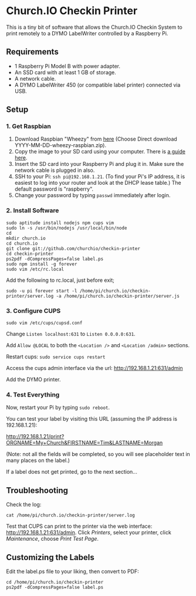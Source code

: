 # Church.IO Checkin Printer

This is a tiny bit of software that allows the Church.IO Checkin System to print remotely to a DYMO LabelWriter controlled by a Raspberry Pi.

## Requirements

* 1 Raspberry Pi Model B with power adapter.
* An SSD card with at least 1 GB of storage.
* A network cable.
* A DYMO LabelWriter 450 (or compatible label printer) connected via USB.

## Setup

### 1. Get Raspbian

1. Download Raspbian "Wheezy" from [here](http://www.raspberrypi.org/downloads) (Choose Direct download YYYY-MM-DD-wheezy-raspbian.zip).
2. Copy the image to your SD card using your computer. There is [a guide here](http://elinux.org/RPi_Easy_SD_Card_Setup).
3. Insert the SD card into your Raspberry Pi and plug it in. Make sure the network cable is plugged in also.
4. SSH to your Pi: `ssh pi@192.168.1.21`. (To find your Pi's IP address, it is easiest to log into your router and look at the DHCP lease table.) The default password is "raspberry".
5. Change your password by typing `passwd` immediately after login.

### 2. Install Software

```
sudo aptitude install nodejs npm cups vim
sudo ln -s /usr/bin/nodejs /usr/local/bin/node
cd
mkdir church.io
cd church.io
git clone git://github.com/churchio/checkin-printer
cd checkin-printer
ps2pdf -dCompressPages=false label.ps
sudo npm install -g forever
sudo vim /etc/rc.local
```

Add the following to rc.local, just before exit;

```
sudo -u pi forever start -l /home/pi/church.io/checkin-printer/server.log -a /home/pi/church.io/checkin-printer/server.js
```

### 3. Configure CUPS

```
sudo vim /etc/cups/cupsd.conf
```

Change `Listen localhost:631` to `Listen 0.0.0.0:631`.

Add `Allow @LOCAL` to both the `<Location />` and `<Location /admin>` sections.

Restart cups: `sudo service cups restart`

Access the cups admin interface via the url: http://192.168.1.21:631/admin

Add the DYMO printer.

### 4. Test Everything

Now, restart your Pi by typing `sudo reboot`.

You can test your label by visiting this URL (assuming the IP address is 192.168.1.21):

http://192.168.1.21/print?ORGNAME=My+Church&FIRSTNAME=Tim&LASTNAME=Morgan

(Note: not all the fields will be completed, so you will see placeholder text in many places on the label.)

If a label does not get printed, go to the next section...

## Troubleshooting

Check the log:
```
cat /home/pi/church.io/checkin-printer/server.log
```

Test that CUPS can print to the printer via the web interface: http://192.168.1.21:631/admin. Click *Printers*, select your printer, click *Maintenance*, choose *Print Test Page*.
   
## Customizing the Labels

Edit the label.ps file to your liking, then convert to PDF:

```
cd /home/pi/church.io/checkin-printer
ps2pdf -dCompressPages=false label.ps
```

